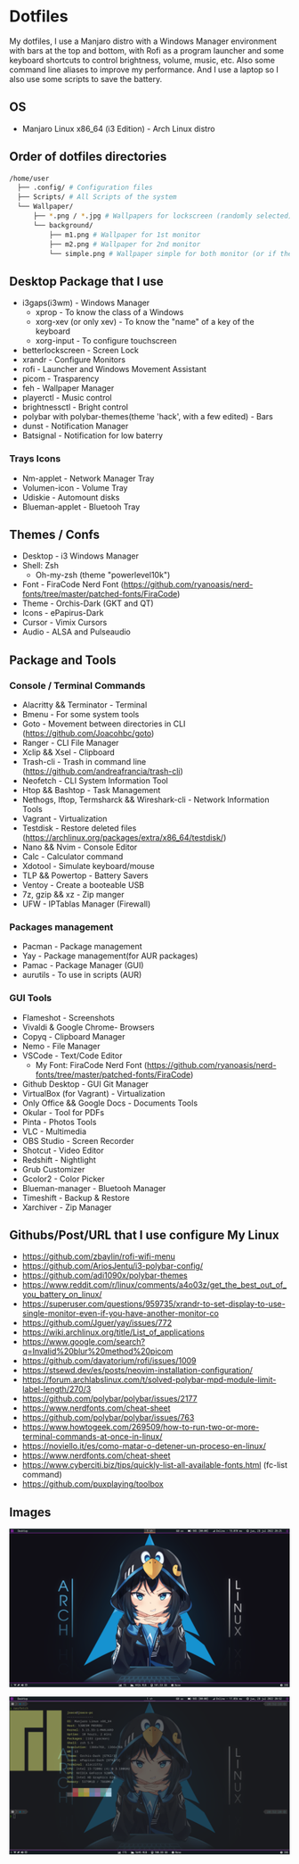 # Dotfiles

My dotfiles, I use a Manjaro distro with a Windows Manager environment with bars at the top and bottom, with Rofi as a program launcher and some keyboard shortcuts to control brightness, volume, music, etc. Also some command line aliases to improve my performance. And I use a laptop so I also use some scripts to save the battery.

## OS

- Manjaro Linux x86_64 (i3 Edition) - Arch Linux distro

## Order of dotfiles directories

```bash
/home/user
  ├── .config/ # Configuration files
  ├── Scripts/ # All Scripts of the system
  └── Wallpaper/
      ├── *.png / *.jpg # Wallpapers for lockscreen (randomly selected)
      └── background/
          ├── m1.png # Wallpaper for 1st monitor
          ├── m2.png # Wallpaper for 2nd monitor
          └── simple.png # Wallpaper simple for both monitor (or if the second is not connected)
```

## Desktop Package that I use

- i3gaps(i3wm) - Windows Manager
  - xprop - To know the class of a Windows
  - xorg-xev (or only xev) - To know the "name" of a key of the keyboard
  - xorg-input - To configure touchscreen
- betterlockscreen - Screen Lock
- xrandr - Configure Monitors
- rofi - Launcher and Windows Movement Assistant
- picom - Trasparency
- feh - Wallpaper Manager
- playerctl - Music control
- brightnessctl - Bright control
- polybar with polybar-themes(theme 'hack', with a few edited) - Bars
- dunst - Notification Manager
- Batsignal - Notification for low baterry

### Trays Icons

- Nm-applet - Network Manager Tray
- Volumen-icon - Volume Tray
- Udiskie - Automount disks
- Blueman-applet - Bluetooh Tray

## Themes / Confs

- Desktop - i3 Windows Manager
- Shell: Zsh
  - Oh-my-zsh (theme "powerlevel10k")
- Font - FiraCode Nerd Font (<https://github.com/ryanoasis/nerd-fonts/tree/master/patched-fonts/FiraCode>)
- Theme - Orchis-Dark (GKT and QT)
- Icons - ePapirus-Dark
- Cursor - Vimix Cursors
- Audio - ALSA and Pulseaudio

## Package and Tools

### Console / Terminal Commands

- Alacritty && Terminator - Terminal
- Bmenu - For some system tools
- Goto - Movement between directories in CLI (<https://github.com/Joacohbc/goto>)
- Ranger - CLI File Manager
- Xclip && Xsel - Clipboard
- Trash-cli - Trash in command line (<https://github.com/andreafrancia/trash-cli>)
- Neofetch - CLI System Information Tool
- Htop && Bashtop - Task Management
- Nethogs, Iftop, Termsharck && Wireshark-cli - Network Information Tools
- Vagrant - Virtualization
- Testdisk - Restore deleted files (<https://archlinux.org/packages/extra/x86_64/testdisk/>)
- Nano && Nvim - Console Editor
- Calc - Calculator command
- Xdotool - Simulate keyboard/mouse
- TLP && Powertop - Battery Savers
- Ventoy - Create a booteable USB
- 7z, gzip && xz - Zip manger
- UFW - IPTablas Manager (Firewall)

### Packages management

- Pacman - Package management
- Yay - Package management(for AUR packages)
- Pamac - Package Manager (GUI)
- aurutils - To use in scripts (AUR)

### GUI Tools

- Flameshot - Screenshots
- Vivaldi & Google Chrome- Browsers
- Copyq - Clipboard Manager
- Nemo - File Manager
- VSCode - Text/Code Editor
  - My Font: FiraCode Nerd Font (<https://github.com/ryanoasis/nerd-fonts/tree/master/patched-fonts/FiraCode>)
- Github Desktop - GUI Git Manager
- VirtualBox (for Vagrant) - Virtualization
- Only Office && Google Docs - Documents Tools
- Okular - Tool for PDFs
- Pinta - Photos Tools
- VLC - Multimedia
- OBS Studio - Screen Recorder
- Shotcut - Video Editor
- Redshift - Nightlight
- Grub Customizer
- Gcolor2 - Color Picker
- Blueman-manager - Bluetooh Manager
- Timeshift - Backup & Restore
- Xarchiver - Zip Manager

## Githubs/Post/URL that I use configure My Linux

- <https://github.com/zbaylin/rofi-wifi-menu>
- <https://github.com/AriosJentu/i3-polybar-config/>
- <https://github.com/adi1090x/polybar-themes>
- <https://www.reddit.com/r/linux/comments/a4o03z/get_the_best_out_of_you_battery_on_linux/>
- <https://superuser.com/questions/959735/xrandr-to-set-display-to-use-single-monitor-even-if-you-have-another-monitor-co>
- <https://github.com/Jguer/yay/issues/772>
- <https://wiki.archlinux.org/title/List_of_applications>
- <https://www.google.com/search?q=Invalid%20blur%20method%20picom>
- <https://github.com/davatorium/rofi/issues/1009>
- <https://stsewd.dev/es/posts/neovim-installation-configuration/>
- <https://forum.archlabslinux.com/t/solved-polybar-mpd-module-limit-label-length/270/3>
- <https://github.com/polybar/polybar/issues/2177>
- <https://www.nerdfonts.com/cheat-sheet>
- <https://github.com/polybar/polybar/issues/763>
- <https://www.howtogeek.com/269509/how-to-run-two-or-more-terminal-commands-at-once-in-linux/>
- <https://noviello.it/es/como-matar-o-detener-un-proceso-en-linux/>
- <https://www.nerdfonts.com/cheat-sheet>
- <https://www.cyberciti.biz/tips/quickly-list-all-available-fonts.html> (fc-list command)
- <https://github.com/puxplaying/toolbox>

## Images

![Desktop image](./images/desktop.png)

![Neofetch image](./images/neofetch.png)
